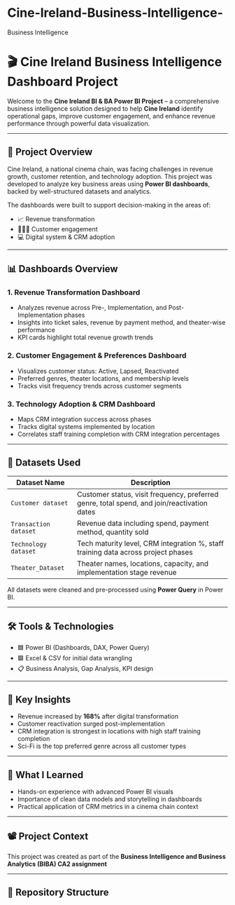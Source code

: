 # Cine-Ireland-Business-Intelligence-
Business Intelligence 

# 🎬 Cine Ireland Business Intelligence Dashboard Project

Welcome to the **Cine Ireland BI & BA Power BI Project** – a comprehensive business intelligence solution designed to help **Cine Ireland** identify operational gaps, improve customer engagement, and enhance revenue performance through powerful data visualization.

---

## 📌 Project Overview

Cine Ireland, a national cinema chain, was facing challenges in revenue growth, customer retention, and technology adoption. This project was developed to analyze key business areas using **Power BI dashboards**, backed by well-structured datasets and analytics.

The dashboards were built to support decision-making in the areas of:

- 📈 Revenue transformation
- 🧑‍🤝‍🧑 Customer engagement
- 💻 Digital system & CRM adoption

---

## 📊 Dashboards Overview

### 1. **Revenue Transformation Dashboard**
- Analyzes revenue across Pre-, Implementation, and Post-Implementation phases
- Insights into ticket sales, revenue by payment method, and theater-wise performance
- KPI cards highlight total revenue growth trends

### 2. **Customer Engagement & Preferences Dashboard**
- Visualizes customer status: Active, Lapsed, Reactivated
- Preferred genres, theater locations, and membership levels
- Tracks visit frequency trends across customer segments

### 3. **Technology Adoption & CRM Dashboard**
- Maps CRM integration success across phases
- Tracks digital systems implemented by location
- Correlates staff training completion with CRM integration percentages

---

## 🧩 Datasets Used

| Dataset Name           | Description                                                                                   |
|------------------------|-----------------------------------------------------------------------------------------------|
| `Customer dataset`     | Customer status, visit frequency, preferred genre, total spend, and join/reactivation dates  |
| `Transaction dataset`  | Revenue data including spend, payment method, quantity sold                                   |
| `Technology dataset`   | Tech maturity level, CRM integration %, staff training data across project phases             |
| `Theater_Dataset`      | Theater names, locations, capacity, and implementation stage revenue                          |

All datasets were cleaned and pre-processed using **Power Query** in Power BI.

---

## 🛠 Tools & Technologies

- 🟦 Power BI (Dashboards, DAX, Power Query)
- 🟩 Excel & CSV for initial data wrangling
- 📋 Business Analysis, Gap Analysis, KPI design

---

## 🚀 Key Insights

- Revenue increased by **168%** after digital transformation  
- Customer reactivation surged post-implementation  
- CRM integration is strongest in locations with high staff training completion  
- Sci-Fi is the top preferred genre across all customer types  

---

## 🧠 What I Learned

- Hands-on experience with advanced Power BI visuals
- Importance of clean data models and storytelling in dashboards
- Practical application of CRM metrics in a cinema chain context

---

## 📽 Project Context

This project was created as part of the **Business Intelligence and Business Analytics (BIBA) CA2 assignment** 

---

## 📎 Repository Structure

